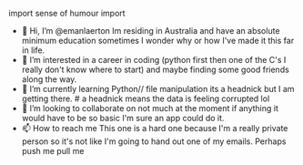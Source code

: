 import sense of humour
import 

- 👋 Hi, I’m @emanlaerton Im residing in Australia and have an absolute minimum education sometimes I wonder why or how I've made it this far in life.
- 👀 I’m interested in a career in coding (python first then one of the C's I really don't know where to start) and maybe finding some good friends along the way.
- 🌱 I’m currently learning Python// file manipulation its a headnick but I am getting there. # a headnick means the data is feeling corrupted lol
- 💞️ I’m looking to collaborate on not much at the moment if anything it would have to be so basic I'm sure an app could do it.
- 📫 How to reach me This one is a hard one because I'm a really private person so it's not like I'm going to hand out one of my emails. Perhaps push me pull me

<!---
emanlaerton/emanlaerton is a ✨ special ✨ repository because its `README.md` (this file) appears on your GitHub profile.
You can click the Preview link to take a look at your changes.
--->
